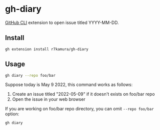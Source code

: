 # gh-diary

[GitHub CLI](https://github.com/cli/cli) extension to open issue titled YYYY-MM-DD.

## Install

```
gh extension install r7kamura/gh-diary
```

## Usage

```bash
gh diary --repo foo/bar
```

Suppose today is May 9 2022, this command works as follows:

1. Create an issue titled "2022-05-09" if it doesn't exists on foo/bar repo
2. Open the issue in your web browser

If you are working on foo/bar repo directory, you can omit `--repo foo/bar` option:

```bash
gh diary
```

